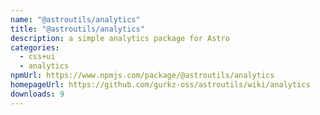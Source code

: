 ```yaml
---
name: "@astroutils/analytics"
title: "@astroutils/analytics"
description: a simple analytics package for Astro
categories:
  - css+ui
  - analytics
npmUrl: https://www.npmjs.com/package/@astroutils/analytics
homepageUrl: https://github.com/gurkz-oss/astroutils/wiki/analytics
downloads: 9
---
```

